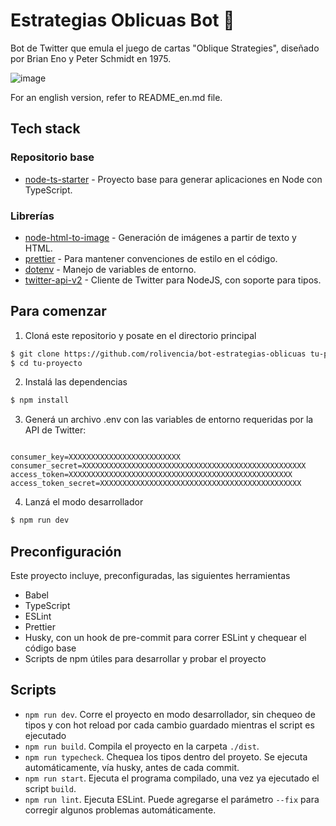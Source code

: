 # Estrategias Oblicuas Bot 📇

Bot de Twitter que emula el juego de cartas "Oblique Strategies", diseñado por Brian Eno y Peter Schmidt en 1975.

![image](https://user-images.githubusercontent.com/32349705/117721725-995b6500-b1b6-11eb-89f6-f8a4b28f0922.png)

For an english version, refer to README_en.md file.

## Tech stack

### Repositorio base
* [node-ts-starter](https://github.com/HorusGoul/node-ts-starter) - Proyecto base para generar aplicaciones en Node con TypeScript.

### Librerías
* [node-html-to-image](https://www.npmjs.com/package/node-html-to-image) - Generación de imágenes a partir de texto y HTML.
* [prettier](https://www.npmjs.com/package/prettier) - Para mantener convenciones de estilo en el código.
* [dotenv](https://www.npmjs.com/package/dotenv) - Manejo de variables de entorno.
* [twitter-api-v2](https://www.npmjs.com/package/twitter-api-v2) - Cliente de Twitter para NodeJS, con soporte para tipos.

## Para comenzar

1. Cloná este repositorio y posate en el directorio principal

```bash
$ git clone https://github.com/rolivencia/bot-estrategias-oblicuas tu-proyecto
$ cd tu-proyecto
```

2. Instalá las dependencias

```bash
$ npm install
```

3. Generá un archivo .env con las variables de entorno requeridas por la API de Twitter:

```

consumer_key=XXXXXXXXXXXXXXXXXXXXXXXXX
consumer_secret=XXXXXXXXXXXXXXXXXXXXXXXXXXXXXXXXXXXXXXXXXXXXXXXXXX
access_token=XXXXXXXXXXXXXXXXXXXXXXXXXXXXXXXXXXXXXXXXXXXXXXXXXX
access_token_secret=XXXXXXXXXXXXXXXXXXXXXXXXXXXXXXXXXXXXXXXXXXXXX

```

4. Lanzá el modo desarrollador

```bash
$ npm run dev
```

## Preconfiguración

Este proyecto incluye, preconfiguradas, las siguientes herramientas

- Babel
- TypeScript
- ESLint
- Prettier
- Husky, con un hook de pre-commit para correr ESLint y chequear el código base
- Scripts de npm útiles para desarrollar y probar el proyecto

## Scripts

- `npm run dev`. Corre el proyecto en modo desarrollador, sin chequeo de tipos y con hot reload por cada cambio guardado mientras el script es ejecutado
- `npm run build`. Compila el proyecto en la carpeta `./dist`.
- `npm run typecheck`. Chequea los tipos dentro del proyeto. Se ejecuta automáticamente, vía husky, antes de cada commit.
- `npm run start`. Ejecuta el programa compilado, una vez ya ejecutado el script `build`.
- `npm run lint`. Ejecuta ESLint. Puede agregarse el parámetro `--fix` para corregir algunos problemas automáticamente.
